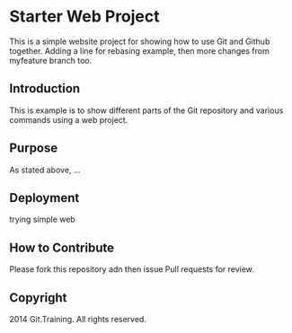 # Starter Web Project

This is a simple website project for showing how to use Git and Github together.
Adding a line for rebasing example, then
more changes from myfeature branch too.
## Introduction

This is example is to show different parts of the Git repository and various commands using a web project.

## Purpose
As stated above, ...
## Deployment
trying simple web
## How to Contribute

Please fork this repository adn then issue Pull requests for review.

## Copyright
2014 Git.Training. All rights reserved.